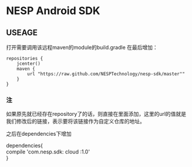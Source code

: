 # NESP Android SDK


## USEAGE

打开需要调用该远程maven的module的build.gradle
在最后增加： 

```
repositories {	   
    jcenter()	   
    maven {	   
        url "https://raw.github.com/NESPTechnology/nesp-sdk/master""     
    }	   
}	   
```

### 注
如果原先就已经存在repository了的话，则直接在里面添加，这里的url的值就是我们修改后的链接，表示要将该链接作为自定义仓库的地址。	

之后在dependencies下增加 	

dependencies{	   
    compile 'com.nesp.sdk: cloud :1.0'	   
}	   

